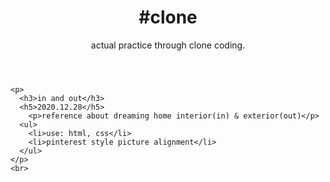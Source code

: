 <html>
  <head>
  </head>
  <body>
    <header>
      <h1>#clone</h1>
      actual practice through clone coding.
    </header>
    
    <p>
      <h3>in and out</h3>
      <h5>2020.12.28</h5>
        <p>reference about dreaming home interior(in) & exterior(out)</p>
      <ul>
        <li>use: html, css</li>
        <li>pinterest style picture alignment</li>
      </ul>
    </p>
    <br>
  </body>
</html>
